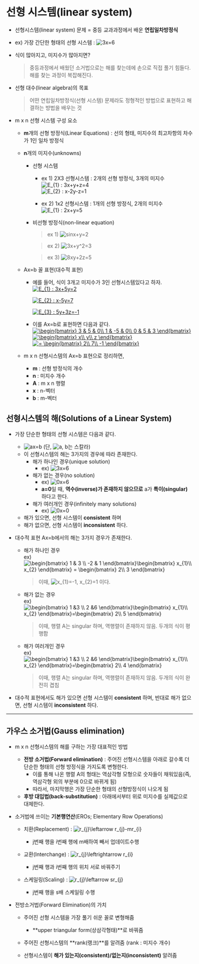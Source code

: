 # 선형 시스템(linear system)
+ 선형시스템(linear system) 문제 = 중등 교과과정에서 배운 __연립일차방정식__
+ ex) 가장 간단한 형태의 선형 시스템 : <img src="https://latex.codecogs.com/gif.latex?3x=6" title="3x=6" />   
+ 식이 많아지고, 미지수가 많아지면?
   > 중등과정에서 배웠던 소거법으로는 해를 찾는데에 손으로 직접 풀기 힘들다.   
   > 해를 찾는 과정이 복잡해진다.
   
+ 선형 대수(linear algebra)의 목표
   > 어떤 연립일차방정식(선형 시스템) 문제라도 정형적인 방법으로 표현하고 해결하는 방법을 배우는 것

+ m x n 선형 시스템 구성 요소
   + **m**개의 선형 방정식(Linear Equations) : 선의 형태, 미지수의 최고차항의 차수가 1인 일차 방정식
   + **n**개의 미지수(unknowns)
      + 선형 시스템
         + ex 1) 2X3 선형시스템 : 2개의 선형 방정식, 3개의 미지수   
           <img src="https://latex.codecogs.com/gif.latex?E_{1}&space;:&space;3x&plus;y&plus;z=4" title="E_{1} : 3x+y+z=4" />   
           <img src="https://latex.codecogs.com/gif.latex?E_{2}&space;:&space;x-2y-z=1" title="E_{2} : x-2y-z=1" />
           
         + ex 2) 1x2 선형시스템 : 1개의 선형 방정식, 2개의 미지수   
           <img src="https://latex.codecogs.com/gif.latex?E_{1}&space;:&space;2x&plus;y=5" title="E_{1} : 2x+y=5" />   
           
      + 비선형 방정식(non-linear equation)
         > ex 1) <img src="https://latex.codecogs.com/gif.latex?sinx&plus;y=2" title="sinx+y=2" />  
         
         > ex 2) <img src="https://latex.codecogs.com/gif.latex?3x&plus;y^2=3" title="3x+y^2=3" />      
         
         > ex 3) <img src="https://latex.codecogs.com/gif.latex?8xy&plus;2z=5" title="8xy+2z=5" />      
         
   + Ax=b 꼴 표현(대수적 표현)
      + 예를 들어, 식이 3개고 미지수가 3인 선형시스템있다고 하자.  
         <a href="https://www.codecogs.com/eqnedit.php?latex=E_{1}&space;:&space;3x&plus;5y=2" target="_blank"><img src="https://latex.codecogs.com/gif.latex?E_{1}&space;:&space;3x&plus;5y=2" title="E_{1} : 3x+5y=2" /></a>    
         
         <a href="https://www.codecogs.com/eqnedit.php?latex=E_{2}&space;:&space;x-5y=7" target="_blank"><img src="https://latex.codecogs.com/gif.latex?E_{2}&space;:&space;x-5y=7" title="E_{2} : x-5y=7" /></a>   
         
         <a href="https://www.codecogs.com/eqnedit.php?latex=E_{3}&space;:&space;5y&plus;3z=-1" target="_blank"><img src="https://latex.codecogs.com/gif.latex?E_{3}&space;:&space;5y&plus;3z=-1" title="E_{3} : 5y+3z=-1" /></a>       
         
      + 이를 Ax=b로 표현하면 다음과 같다.   
         <a href="https://www.codecogs.com/eqnedit.php?latex=\begin{bmatrix}&space;3&space;&&space;5&space;&&space;0\\&space;1&space;&&space;-5&space;&&space;0\\&space;0&space;&&space;5&space;&&space;3&space;\end{bmatrix}" target="_blank"><img src="https://latex.codecogs.com/gif.latex?\begin{bmatrix}&space;3&space;&&space;5&space;&&space;0\\&space;1&space;&&space;-5&space;&&space;0\\&space;0&space;&&space;5&space;&&space;3&space;\end{bmatrix}" title="\begin{bmatrix} 3 & 5 & 0\\ 1 & -5 & 0\\ 0 & 5 & 3 \end{bmatrix}" /></a> <a href="https://www.codecogs.com/eqnedit.php?latex=\begin{bmatrix}&space;x\\&space;y\\&space;z&space;\end{bmatrix}" target="_blank"><img src="https://latex.codecogs.com/gif.latex?\begin{bmatrix}&space;x\\&space;y\\&space;z&space;\end{bmatrix}" title="\begin{bmatrix} x\\ y\\ z \end{bmatrix}" /></a> <a href="https://www.codecogs.com/eqnedit.php?latex==&space;\begin{bmatrix}&space;2\\&space;4\\&space;-1&space;\end{bmatrix}" target="_blank"><img src="https://latex.codecogs.com/gif.latex?=&space;\begin{bmatrix}&space;2\\&space;7\\&space;-1&space;\end{bmatrix}" title="= \begin{bmatrix} 2\\ 7\\ -1 \end{bmatrix}" /></a>   
   + m x n 선형시스템의 Ax=b 표현으로 정리하면,
      + **m** : 선형 방정식의 개수
      + **n** : 미지수 개수
      + **A** : m x n 행렬
      + **x** : n-벡터
      + **b** : m-벡터
            
## 선형시스템의 해(Solutions of a Linear System)
+ 가장 단순한 형태의 선형 시스템은 다음과 같다.   
   + <img src="https://latex.codecogs.com/gif.latex?ax=b" title="ax=b" /> (단, <img src="https://latex.codecogs.com/gif.latex?a,&space;b" title="a, b" />는 스칼라)   
   + 이 선형시스템의 해는 3가지의 경우에 따라 존재한다.
      + 해가 하나인 경우(unique solution)
         + ex) <img src="https://latex.codecogs.com/gif.latex?3x=6" title="3x=6" />   
      + 해가 없는 경우(no solution)
         + ex) <img src="https://latex.codecogs.com/gif.latex?0x=6" title="0x=6" />  
         + **a=0**일 때, **역수(inverse)가 존재하지 않으므로** a가 **특이(singular)** 하다고 한다.
      + 해가 여러개인 경우(infinitely many solutions)
         + ex) <img src="https://latex.codecogs.com/gif.latex?0x=0" title="0x=0" />   
   + 해가 있으면, 선형 시스템이 **consistent** 하며
   + 해가 없으면, 선형 시스템이 **inconsistent** 하다.

+ 대수적 표현 Ax=b에서의 해는 3가지 경우가 존재한다.
   + 해가 하나인 경우   
      ex) <img src="https://latex.codecogs.com/gif.latex?\begin{bmatrix}&space;1&space;&&space;3&space;\\&space;-2&space;&&space;1&space;\end{bmatrix}\begin{bmatrix}&space;x_{1}\\&space;x_{2}&space;\end{bmatrix}&space;=&space;\begin{bmatrix}&space;2\\&space;3&space;\end{bmatrix}" title="\begin{bmatrix} 1 & 3 \\ -2 & 1 \end{bmatrix}\begin{bmatrix} x_{1}\\ x_{2} \end{bmatrix} = \begin{bmatrix} 2\\ 3 \end{bmatrix}" />      
      > 이때, <img src="https://latex.codecogs.com/gif.latex?x_{1}=-1,&space;x_{2}=1" title="x_{1}=-1, x_{2}=1" /> 이다.   
      
   + 해가 없는 경우   
      ex) <img src="https://latex.codecogs.com/gif.latex?\begin{bmatrix}&space;1&space;&3&space;\\&space;2&space;&6&space;\end{bmatrix}\begin{bmatrix}&space;x_{1}\\&space;x_{2}&space;\end{bmatrix}=\begin{bmatrix}&space;2\\&space;5&space;\end{bmatrix}" title="\begin{bmatrix} 1 &3 \\ 2 &6 \end{bmatrix}\begin{bmatrix} x_{1}\\ x_{2} \end{bmatrix}=\begin{bmatrix} 2\\ 5 \end{bmatrix}" />
      > 이때, 행렬 A는 singular 하며, 역행렬이 존재하지 않음.
      > 두개의 식이 평행함
      
   + 해가 여러개인 경우   
      ex) <img src="https://latex.codecogs.com/gif.latex?\begin{bmatrix}&space;1&space;&3&space;\\&space;2&space;&6&space;\end{bmatrix}\begin{bmatrix}&space;x_{1}\\&space;x_{2}&space;\end{bmatrix}=\begin{bmatrix}&space;2\\&space;4&space;\end{bmatrix}" title="\begin{bmatrix} 1 &3 \\ 2 &6 \end{bmatrix}\begin{bmatrix} x_{1}\\ x_{2} \end{bmatrix}=\begin{bmatrix} 2\\ 4 \end{bmatrix}" />
      > 이때, 행렬 A는 singular 하며, 역행렬이 존재하지 않음.
      > 두개의 식이 완전히 겹침
      
+ 대수적 표현에서도 해가 있으면 선형 시스템이 **consistent** 하며, 반대로 해가 없으면, 선형 시스템이 **inconsistent** 하다.

---------------------------------------------------------------

## 가우스 소거법(Gauss elimination)
+ m x n 선형시스템의 해를 구하는 가장 대표적인 방법
   + **전방 소거법(Forward elimination)** : 주어진 선형시스템을 아래로 갈수록 더 단순한 형태의 선형 방정식을 가지도록 변형한다.
      + 이를 통해 나온 행렬 A의 형태는 역삼각형 모형으로 숫자들이 채워있음(즉, 역삼각형 외의 부분에 0으로 바뀌게 됨) 
      + 따라서, 마지막행은 가장 단순한 형태의 선형방정식이 나오게 됨
   + **후방 대입법(back-substitution)** : 아래에서부터 위로 미지수를 실제값으로 대체한다.
   
+ 소거법에 쓰이는 **기본행연산**(EROs; Elementary Row Operations)
   + 치환(Replacement) : <img src="https://latex.codecogs.com/gif.latex?r_{j}\leftarrow&space;r_{j}-mr_{i}" title="r_{j}\leftarrow r_{j}-mr_{i}" />   
      + j번째 행을 i번째 행에 m배하여 빼서 업데이트수행
      
   + 교환(Interchange) : <img src="https://latex.codecogs.com/gif.latex?r_{j}\leftrightarrow&space;r_{i}" title="r_{j}\leftrightarrow r_{i}" />   
      + j번째 행과 i번째 행의 위치 서로 바꿔주기
      
   + 스케일링(Scaling) : <img src="https://latex.codecogs.com/gif.latex?r_{j}\leftarrow&space;sr_{j}" title="r_{j}\leftarrow sr_{j}" />   
      + j번째 행을 s배 스케일링 수행
      
+ 전방소거법(Forward Elimination)의 가치
   + 주어진 선형 시스템을 가장 풀기 쉬운 꼴로 변형해줌
      + **upper triangular form(상삼각형태)**로 바꿔줌
      
   + 주어진 선형시스템의 **rank(랭크)**를 알려줌 (rank : 미지수 개수)
      
   + 선형시스템이 **해가 있는지(consistent)/없는지(inconsistent)** 알려줌
   
